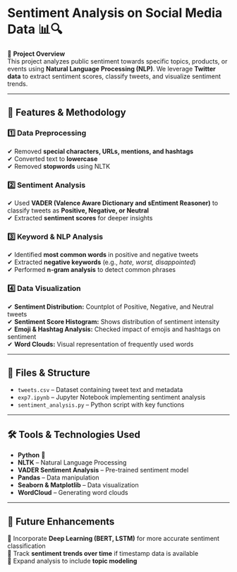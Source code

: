 # **Sentiment Analysis on Social Media Data** 📊🔍  

🚀 **Project Overview**  
This project analyzes public sentiment towards specific topics, products, or events using **Natural Language Processing (NLP)**. We leverage **Twitter data** to extract sentiment scores, classify tweets, and visualize sentiment trends.  

---

## **📌 Features & Methodology**  

### 1️⃣ **Data Preprocessing**  
✔ Removed **special characters, URLs, mentions, and hashtags**  
✔ Converted text to **lowercase**  
✔ Removed **stopwords** using NLTK  

### 2️⃣ **Sentiment Analysis**  
✔ Used **VADER (Valence Aware Dictionary and sEntiment Reasoner)** to classify tweets as **Positive, Negative, or Neutral**  
✔ Extracted **sentiment scores** for deeper insights  

### 3️⃣ **Keyword & NLP Analysis**  
✔ Identified **most common words** in positive and negative tweets  
✔ Extracted **negative keywords** (e.g., *hate, worst, disappointed*)  
✔ Performed **n-gram analysis** to detect common phrases  

### 4️⃣ **Data Visualization**  
✔ **Sentiment Distribution:** Countplot of Positive, Negative, and Neutral tweets  
✔ **Sentiment Score Histogram:** Shows distribution of sentiment intensity  
✔ **Emoji & Hashtag Analysis:** Checked impact of emojis and hashtags on sentiment  
✔ **Word Clouds:** Visual representation of frequently used words  

---

## **📂 Files & Structure**  
- `tweets.csv` – Dataset containing tweet text and metadata  
- `exp7.ipynb` – Jupyter Notebook implementing sentiment analysis  
- `sentiment_analysis.py` – Python script with key functions  

---

## **🛠 Tools & Technologies Used**  
- **Python** 🐍  
- **NLTK** – Natural Language Processing  
- **VADER Sentiment Analysis** – Pre-trained sentiment model  
- **Pandas** – Data manipulation  
- **Seaborn & Matplotlib** – Data visualization  
- **WordCloud** – Generating word clouds  

---

## **🚀 Future Enhancements**  
🔹 Incorporate **Deep Learning (BERT, LSTM)** for more accurate sentiment classification  
🔹 Track **sentiment trends over time** if timestamp data is available  
🔹 Expand analysis to include **topic modeling**  

 
